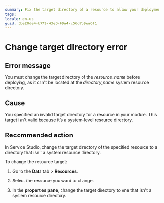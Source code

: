 ```yaml
---
summary: Fix the target directory of a resource to allow your deployment to complete.
tags:
locale: en-us
guid: 3be20de4-b979-43e3-89a4-c56d7b9ea6f1
---
```


# Change target directory error

## Error message
You must change the target directory of the *resource_name* before deploying, as it can't be located at the *directory_name* system resource directory.

## Cause
You specified an invalid target directory for a resource in your module. This target isn't valid because it's a system-level resource directory. 

## Recommended action
In Service Studio, change the target directory of the specified resource to a directory that isn't a system resource directory. 

To change the resource target: 
1. Go to the **Data** tab > **Resources**.

1. Select the resource you want to change. 

1. In the **properties pane**, change the target directory to one that isn't a system resource directory.

